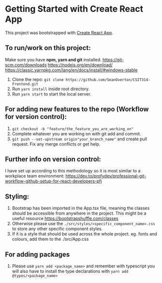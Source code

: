 # Getting Started with Create React App

This project was bootstrapped with [Create React App](https://github.com/facebook/create-react-app).

## To run/work on this project:

Make sure you have **npm, yarn and git** installed.
https://git-scm.com/downloads
https://nodejs.org/en/download/
https://classic.yarnpkg.com/lang/en/docs/install/#windows-stable

1) Clone the repo: ```git clone https://github.com/SeanOverton/CSIT314-Frontend.git```
2) Run ```yarn install``` inside root directory.
3) Run ```yarn start``` to start the local server.

## For adding new features to the repo (Workflow for version control):

1) ```git checkout -b "feature/the_feature_you_are_working_on"```
2) Complete whatever you are working on with git add and commit. 
3) ```git push --set-upstream origin"your_branch_name"``` and create pull request. Fix any merge conflicts or get help.

## Further info on version control:
I have set up according to this methodology so it is most similar to a workplace team environment: https://dev.to/profydev/professional-git-workflow-github-setup-for-react-developers-pfj

## Styling:
1) Bootstrap has been imported in the App.tsx file, meaning the classes should be accessible from anywhere in the project. This might be a useful resource https://bootstrapshuffle.com/classes
2) Otherwise please use the ```./src/styles/<specific_component_name>.css``` to store any other specific component styles. 
3) If it is a style that should be used across the whole project. eg. fonts and colours, add them to the ./src/App.css

## For adding packages
1) Please use ```yarn add <package_name>``` and remember with typescript you will also have to install the type declarations with ```yarn add @types/<package_name>```
